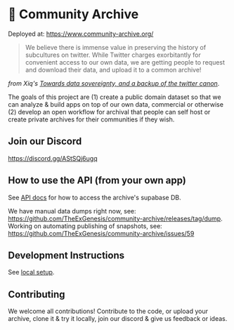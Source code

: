 # 🔖 Community Archive

Deployed at: https://www.community-archive.org/

> We believe there is immense value in preserving the history of subcultures on twitter. While Twitter charges exorbitantly for convenient access to our own data, we are getting people to request and download their data, and upload it to a common archive!

_from Xiq's [Towards data sovereignty, and a backup of the twitter canon](https://xiqo.substack.com/p/upload-to-the-community-archive)_.

The goals of this project are (1) create a public domain dataset so that we can analyze & build apps on top of our own data, commercial or otherwise (2) develop an open workflow for archival that people can self host or create private archives for their communities if they wish. 

## Join our Discord

https://discord.gg/AStSQj6ugq

## How to use the API (from your own app)

See [API docs](docs/api-doc.md) for how to access the archive's supabase DB.

We have manual data dumps right now, see:  https://github.com/TheExGenesis/community-archive/releases/tag/dump. Working on automating publishing of snapshots, see: https://github.com/TheExGenesis/community-archive/issues/59

## Development Instructions

See [local setup](docs/local-setup.md).

## Contributing

We welcome all contributions! Contribute to the code, or upload your archive, clone it & try it locally, join our discord & give us feedback or ideas. 
